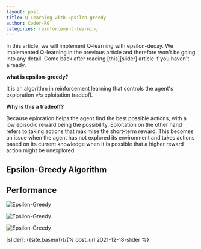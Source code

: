 ```yaml
---
layout: post
title: Q-Learning with Epsilon-greedy
author: Coder-RG
categories: reinforcement-learning
---
```


In this article, we will implement Q-learning with epsilon-decay. We implemented
Q-learning in the previous article and therefore won't be going into any detail.
Come back after reading [this][slider] article if you haven't already.

**what is epsilon-greedy?**

It is an algorithm in reinforcement learning
that controls the agent's exploration v/s eploitation tradeoff.

**Why is this a tradeoff?**

Because eploration helps the agent find the best possible actions, with a low episodic
reward being the possibility. Eploitation on the other hand refers to taking
actions that maximise the short-term reward. This becomes an issue when the agent
has not explored its environment and takes actions based on its current knowledge
when it is possible that a higher reward action might be unexplored.

## Epsilon-Greedy Algorithm



## Performance

![Epsilon-Greedy]({{site.baseurl}}/assets/images/SliderEpsilonDecay0.png)

![Epsilon-Greedy]({{site.baseurl}}/assets/images/SliderEpsilonDecay1.png)

![Epsilon-Greedy]({{site.baseurl}}/assets/images/SliderEpsilonDecay2.png)

[slider]: {{site.baseurl}}/{% post_url 2021-12-18-slider %}